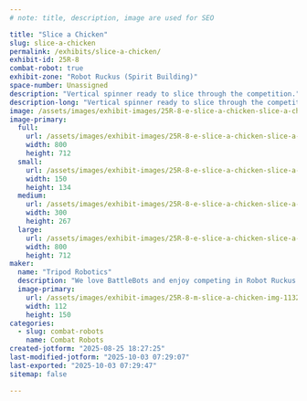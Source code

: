 ```yaml
---
# note: title, description, image are used for SEO

title: "Slice a Chicken"
slug: slice-a-chicken
permalink: /exhibits/slice-a-chicken/
exhibit-id: 25R-8
combat-robot: true
exhibit-zone: "Robot Ruckus (Spirit Building)"
space-number: Unassigned
description: "Vertical spinner ready to slice through the competition."
description-long: "Vertical spinner ready to slice through the competition."
image: /assets/images/exhibit-images/25R-8-e-slice-a-chicken-slice-a-chicken-bot-with-logo-300x267.png
image-primary: 
  full:
    url: /assets/images/exhibit-images/25R-8-e-slice-a-chicken-slice-a-chicken-bot-with-logo-full.png
    width: 800
    height: 712
  small:
    url: /assets/images/exhibit-images/25R-8-e-slice-a-chicken-slice-a-chicken-bot-with-logo-150x134.png
    width: 150
    height: 134
  medium:
    url: /assets/images/exhibit-images/25R-8-e-slice-a-chicken-slice-a-chicken-bot-with-logo-300x267.png
    width: 300
    height: 267
  large:
    url: /assets/images/exhibit-images/25R-8-e-slice-a-chicken-slice-a-chicken-bot-with-logo-800x712.png
    width: 800
    height: 712
maker: 
  name: "Tripod Robotics"
  description: "We love BattleBots and enjoy competing in Robot Ruckus ever year."
  image-primary:
    url: /assets/images/exhibit-images/25R-8-m-slice-a-chicken-img-1132-112x150.jpg
    width: 112
    height: 150
categories: 
  - slug: combat-robots
    name: Combat Robots
created-jotform: "2025-08-25 18:27:25"
last-modified-jotform: "2025-10-03 07:29:07"
last-exported: "2025-10-03 07:29:47"
sitemap: false

---
```

